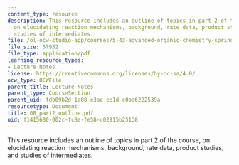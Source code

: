 ```yaml
---
content_type: resource
description: This resource includes an outline of topics in part 2 of the course,
  on elucidating reaction mechanisms, background, rate data, product studies, and
  studies of intermediates.
file: /ol-ocw-studio-app/courses/5-43-advanced-organic-chemistry-spring-2007/f1415680002cfc8efe58c02915b25138_08_part2_outline.pdf
file_size: 57952
file_type: application/pdf
learning_resource_types:
- Lecture Notes
license: https://creativecommons.org/licenses/by-nc-sa/4.0/
ocw_type: OCWFile
parent_title: Lecture Notes
parent_type: CourseSection
parent_uid: fdb09b2d-1a08-e3ae-ee1d-c0ba6222539a
resourcetype: Document
title: 08_part2_outline.pdf
uid: f1415680-002c-fc8e-fe58-c02915b25138
---
```

This resource includes an outline of topics in part 2 of the course, on elucidating reaction mechanisms, background, rate data, product studies, and studies of intermediates.
